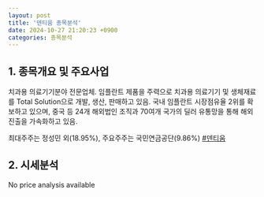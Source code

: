 ```yaml
---
layout: post
title: '덴티움 종목분석'
date: 2024-10-27 21:20:23 +0900
categories: 종목분석
---
```


## 1. 종목개요 및 주요사업

치과용 의료기기분야 전문업체. 임플란트 제품을 주력으로 치과용 의료기기 및 생체재료를 Total Solution으로 개발, 생산, 판매하고 있음. 국내 임플란트 시장점유율 2위를 확보하고 있으며, 중국 등 24개 해외법인 조직과 70여개 국가의 딜러 유통망을 통해 해외 진출을 가속화하고 있음. 

최대주주는 정성민 외(18.95%), 주요주주는 국민연금공단(9.86%)
[#덴티움](#)

## 2. 시세분석

No price analysis available
